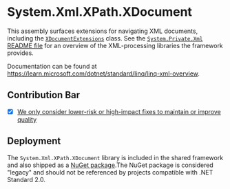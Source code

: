 # System.Xml.XPath.XDocument
This assembly surfaces extensions for navigating XML documents, including the [`XDocumentExtensions`](https://learn.microsoft.com/dotnet/api/system.xml.xpath.xdocumentextensions) class. See the [`System.Private.Xml` README file](../System.Private.Xml/README.md) for an overview of the XML-processing libraries the framework provides.

Documentation can be found at https://learn.microsoft.com/dotnet/standard/linq/linq-xml-overview.

## Contribution Bar
- [x] [We only consider lower-risk or high-impact fixes to maintain or improve quality](/src/libraries/README.md#primary-bar)

## Deployment
The `System.Xml.XPath.XDocument` library is included in the shared framework and also shipped as a [NuGet package](https://www.nuget.org/packages/System.Xml.XPath.XDocument).The NuGet package is considered "legacy" and should not be referenced by projects compatible with .NET Standard 2.0.